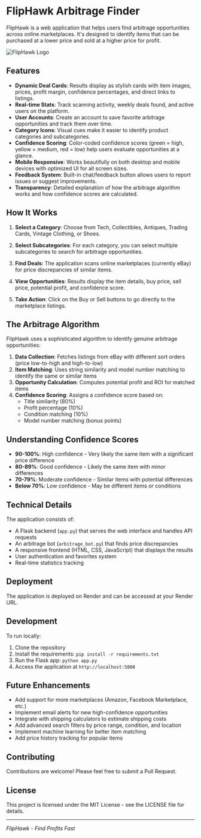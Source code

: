 # FlipHawk Arbitrage Finder

FlipHawk is a web application that helps users find arbitrage opportunities across online marketplaces. It's designed to identify items that can be purchased at a lower price and sold at a higher price for profit.

![FlipHawk Logo](static/logo.png)

## Features

- **Dynamic Deal Cards**: Results display as stylish cards with item images, prices, profit margin, confidence percentages, and direct links to listings.
- **Real-time Stats**: Track scanning activity, weekly deals found, and active users on the platform.
- **User Accounts**: Create an account to save favorite arbitrage opportunities and track them over time.
- **Category Icons**: Visual cues make it easier to identify product categories and subcategories.
- **Confidence Scoring**: Color-coded confidence scores (green = high, yellow = medium, red = low) help users evaluate opportunities at a glance.
- **Mobile Responsive**: Works beautifully on both desktop and mobile devices with optimized UI for all screen sizes.
- **Feedback System**: Built-in chat/feedback button allows users to report issues or suggest improvements.
- **Transparency**: Detailed explanation of how the arbitrage algorithm works and how confidence scores are calculated.

## How It Works

1. **Select a Category**: Choose from Tech, Collectibles, Antiques, Trading Cards, Vintage Clothing, or Shoes.

2. **Select Subcategories**: For each category, you can select multiple subcategories to search for arbitrage opportunities.

3. **Find Deals**: The application scans online marketplaces (currently eBay) for price discrepancies of similar items.

4. **View Opportunities**: Results display the item details, buy price, sell price, potential profit, and confidence score.

5. **Take Action**: Click on the Buy or Sell buttons to go directly to the marketplace listings.

## The Arbitrage Algorithm

FlipHawk uses a sophisticated algorithm to identify genuine arbitrage opportunities:

1. **Data Collection**: Fetches listings from eBay with different sort orders (price low-to-high and high-to-low)
2. **Item Matching**: Uses string similarity and model number matching to identify the same or similar items
3. **Opportunity Calculation**: Computes potential profit and ROI for matched items
4. **Confidence Scoring**: Assigns a confidence score based on:
   - Title similarity (80%)
   - Profit percentage (10%)
   - Condition matching (10%)
   - Model number matching (bonus points)

## Understanding Confidence Scores

- **90-100%**: High confidence - Very likely the same item with a significant price difference
- **80-89%**: Good confidence - Likely the same item with minor differences
- **70-79%**: Moderate confidence - Similar items with potential differences
- **Below 70%**: Low confidence - May be different items or conditions

## Technical Details

The application consists of:

- A Flask backend (`app.py`) that serves the web interface and handles API requests
- An arbitrage bot (`arbitrage_bot.py`) that finds price discrepancies
- A responsive frontend (HTML, CSS, JavaScript) that displays the results
- User authentication and favorites system
- Real-time statistics tracking

## Deployment

The application is deployed on Render and can be accessed at your Render URL.

## Development

To run locally:

1. Clone the repository
2. Install the requirements: `pip install -r requirements.txt`
3. Run the Flask app: `python app.py`
4. Access the application at `http://localhost:5000`

## Future Enhancements

- Add support for more marketplaces (Amazon, Facebook Marketplace, etc.)
- Implement email alerts for new high-confidence opportunities
- Integrate with shipping calculators to estimate shipping costs
- Add advanced search filters by price range, condition, and location
- Implement machine learning for better item matching
- Add price history tracking for popular items

## Contributing

Contributions are welcome! Please feel free to submit a Pull Request.

## License

This project is licensed under the MIT License - see the LICENSE file for details.

---

*FlipHawk - Find Profits Fast*
